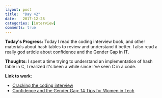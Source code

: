 ```yaml
---
layout: post
title:  "Day 42"
date:   2017-12-28
categories: [interview]
comments: true
---
```

**Today's Progress:** Today I read the coding interview book, and other materials about hash tables to review and understand it better. I also read a really god article about confidence and the Gender Gap in IT.  

**Thoughts:** I spent a time trying to understand an implementation of hash table in C, I realized it's been a while since I've seen C in a code.

**Link to work:**
* [Cracking the coding interview](http://www.crackingthecodinginterview.com/)
* [Confidence and the Gender Gap: 14 Tips for Women in Tech](https://code.likeagirl.io/confidence-and-the-gender-gap-14-tips-for-women-in-tech-d41155ee65f8)
